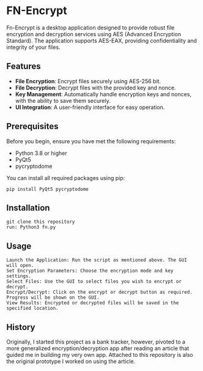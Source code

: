 # FN-Encrypt

Fn-Encrypt is a desktop application designed to provide robust file encryption and decryption services using AES (Advanced Encryption Standard). The application supports AES-EAX, providing confidentiality and integrity of your files.

## Features

- **File Encryption**: Encrypt files securely using AES-256 bit.
- **File Decryption**: Decrypt files with the provided key and nonce.
- **Key Management**: Automatically handle encryption keys and nonces, with the ability to save them securely.
- **UI Integration**: A user-friendly interface for easy operation.

## Prerequisites

Before you begin, ensure you have met the following requirements:
- Python 3.8 or higher
- PyQt5
- pycryptodome

You can install all required packages using pip:

```
pip install PyQt5 pycryptodome
```

## Installation

```
git clone this repository
run: Python3 fn.py
```

## Usage

    Launch the Application: Run the script as mentioned above. The GUI will open.
    Set Encryption Parameters: Choose the encryption mode and key settings.
    Select Files: Use the GUI to select files you wish to encrypt or decrypt.
    Encrypt/Decrypt: Click on the encrypt or decrypt button as required. Progress will be shown on the GUI.
    View Results: Encrypted or decrypted files will be saved in the specified location.

## History

Originally, I started this project as a bank tracker, however, pivoted to a more generalized encryption/decryption app after reading an article that guided me in building my very own app. Attached to this repository is also the original prototype I worked on using the article. 
